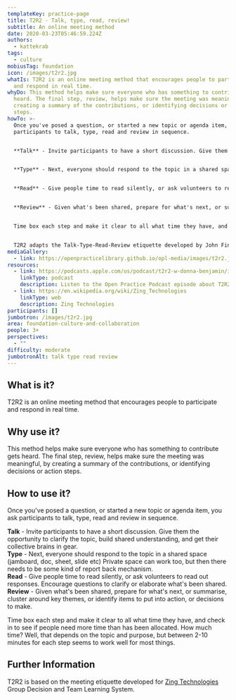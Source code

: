 ```yaml
---
templateKey: practice-page
title: T2R2 - Talk, type, read, review!
subtitle: An online meeting method
date: 2020-03-23T05:46:59.224Z
authors:
  - kattekrab
tags:
  - culture
mobiusTag: foundation
icon: /images/t2r2.jpg
whatIs: T2R2 is an online meeting method that encourages people to participate
  and respond in real time.
whyDo: This method helps make sure everyone who has something to contribute gets
  heard. The final step, review, helps make sure the meeting was meaningful, by
  creating a summary of the contributions, or identifying decisions or action
  steps.
howTo: >-
  Once you've posed a question, or started a new topic or agenda item, you ask
  participants to talk, type, read and review in sequence.


  **Talk** - Invite participants to have a short discussion. Give them the opportunity to clarify the topic, build shared understanding, and get their collective brains in gear.


  **Type** - Next, everyone should respond to the topic in a shared space (jamboard, doc, sheet, slide etc) Private space can work too, but then there needs to be some kind of report back mechanism.


  **Read** - Give people time to read silently, or ask volunteers to read out responses. Encourage questions to clarify or elaborate what's been shared.


  **Review** - Given what's been shared, prepare for what's next, or summarise, cluster around key themes, or identify items to put into action, or decisions to make.


  Time box each step and make it clear to all what time they have, and check in to see if people need more time than has been allocated. How much time? Well, that depends on the topic and purpose, but between 2-10 minutes for each step seems to work well for most things.


  T2R2 adapts the Talk-Type-Read-Review etiquette developed by John Findlay intended to help people use the Zing team learning and meeting system.
mediaGallery:
  - link: https://openpracticelibrary.github.io/opl-media/images/t2r2.jpg
resources:
  - link: https://podcasts.apple.com/us/podcast/t2r2-w-donna-benjamin/id1501715186?i=1000482347700
    linkType: podcast
    description: Listen to the Open Practice Podcast episode about T2R2!
  - link: https://en.wikipedia.org/wiki/Zing_Technologies
    linkType: web
    description: Zing Technologies
participants: []
jumbotron: /images/t2r2.jpg
area: foundation-culture-and-collaboration
people: 3+
perspectives:
  - ""
difficulty: moderate
jumbotronAlt: talk type read review
---
```

## What is it?

T2R2 is an online meeting method that encourages people to participate and respond in real time. 

## Why use it?

This method helps make sure everyone who has something to contribute gets heard. The final step, review, helps make sure the meeting was meaningful, by creating a summary of the contributions, or identifying decisions or action steps.

## How to use it?

Once you've posed a question, or started a new topic or agenda item, you ask participants to talk, type, read and review in sequence. 

**Talk** - Invite participants to have a short discussion. Give them the opportunity to clarify the topic, build shared understanding, and get their collective brains in gear.\
**Type** - Next, everyone should respond to the topic in a shared space (jamboard, doc, sheet, slide etc) Private space can work too, but then there needs to be some kind of report back mechanism.\
**Read** - Give people time to read silently, or ask volunteers to read out responses. Encourage questions to clarify or elaborate what's been shared.\
**Review** - Given what's been shared, prepare for what's next, or summarise, cluster around key themes, or identify items to put into action, or decisions to make.

Time box each step and make it clear to all what time they have, and check in to see if people need more time than has been allocated. How much time? Well, that depends on the topic and purpose, but between 2-10 minutes for each step seems to work well for most things.

## Further Information

T2R2 is based on the meeting etiquette developed for [Zing Technologies](https://en.wikipedia.org/wiki/Zing_Technologies) Group Decision and Team Learning System.